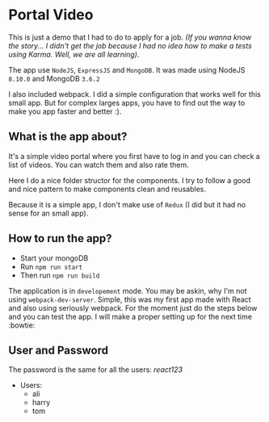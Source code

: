 # Portal Video
This is just a demo that I had to do to apply for a job.
*(If you wanna know the story... I didn't get the job because I had no idea how to make a tests using Karma. Well, we are all learning)*.

The app use `NodeJS`, `ExpressJS` and `MongoDB`. It was made using NodeJS `8.10.0` and MongoDB `3.6.2`

I also included webpack. I did a simple configuration that works well for this small app. But for complex larges apps, you have to find out the way to make you app faster and better :).

## What is the app about?
It's a simple video portal where you first have to log in and you can check a list of videos. You can watch them and also rate them.

Here I do a nice folder structor for the components. I try to follow a good and nice pattern to make components clean and reusables.

Because it is a simple app, I don't make use of `Redux` (I did but it had no sense for an small app).

## How to run the app?
* Start your mongoDB
* Run `npm run start`
* Then run `npm run build`

The application is in `developement` mode. You may be askin, why I'm not using `webpack-dev-server`. Simple, this was my first app made with React and also using seriously webpack. For the moment just do the steps below and you can test the app. I will make a proper setting up for the next time :bowtie:

## User and Password
The password is the same for all the users: *react123*
<br>
* Users:
    * ali
    * harry
    * tom
